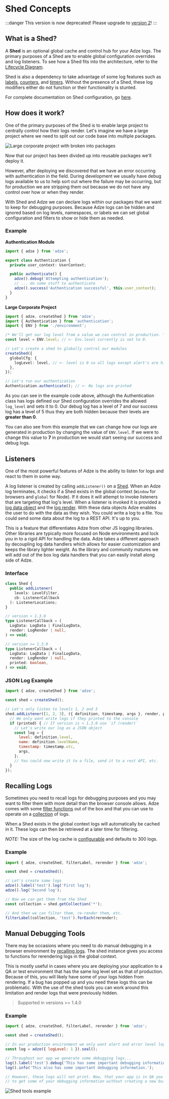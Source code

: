 # Shed Concepts

:::danger
This version is now deprecated! Please upgrade to [version 2](https://adzejs.com/)!
:::

## What is a Shed?

A **Shed** is an optional global cache and control hub for your Adze logs. The primary purposes of a Shed are to enable global configuration overrides and log listeners. To see how a Shed fits into the architecture, refer to the [Lifecycle Diagram](adze-concepts.html#lifecycle).

Shed is also a dependency to take advantage of some log features such as [labels](modifiers.md#label), [counters](modifiers.md#count), and [timers](modifiers.md#time). Without the presence of a Shed, these log modifiers either do not function or their functionality is stunted.

For complete documentation on Shed configuration, go [here](/config/#shed-configuration).

## How does it work?

One of the primary purposes of the Shed is to enable large project to centrally control how their logs render. Let's imagine we have a large project where we need to split out our code base into multiple packages.

![Large corporate project with broken into packages](./assets/large-project.svg)

Now that our project has been divided up into reusable packages we'll deploy it.

However, after deploying we discovered that we have an error occurring with authentication in the field. During development we usually have debug logs available to us to help sort out where the failure may be occurring, but for production we are stripping them out because we do not have any control over how or when they render.

With Shed and Adze we can declare logs within our packages that we want to keep for debugging purposes. Because Adze logs can be hidden and ignored based on log levels, namespaces, or labels we can set global configuration and filters to show or hide them as needed.

### Example

**Authentication Module**

```typescript
import { adze } from 'adze';

export class Authentication {
  private user_context: UserContext;

  public authenticate() {
    adze().debug('Attempting authentication');
    // ... do some stuff to authenticate
    adze().success('Authentication successful', this.user_context);
  }
}
```

**Large Corporate Project**

```typescript
import { adze, createShed } from 'adze';
import { Authentication } from 'authentication';
import { ENV } from './environment';

/* We'll get our log level from a value we can control in production. */
const level = ENV.level; // <- Env.level currently is set to 0.

// Let's create a shed to globally control our modules
createShed({
  globalCfg: {
    logLevel: level, // <- level is 0 so all logs except alert's are hidden
  },
});

// Let's run our authentication
Authentication.authenticate(); // <- No logs are printed
```

As you can see in the example code above, although the Authentication class has logs defined our Shed configuration overrides the allowed `log_level` and sets it to 0. Our debug log has a level of 7 and our success log has a level of 5 thus they are both hidden because their levels are **greater than 0**.

You can also see from this example that we can change how our logs are generated in production by changing the value of `ENV.level`. If we were to change this value to **7** in production we would start seeing our success and debug logs.

## Listeners

One of the most powerful features of Adze is the ability to listen for logs and react to them in some way.

A log listener is created by calling `addListener()` on a [Shed](#shed-concepts). When an Adze log terminates, it checks if a Shed exists in the global context (`Window` for browsers and `global` for Node). If it does it will attempt to invoke listeners that are targeting that log's level. When a listener is invoked it is provided a [log data object](data.md#log-data) and the [log render](data.md#log-render). With these data objects Adze enables the user to do with the data as they wish. You could write a log to a file. You could send some data about the log to a REST API. It's up to you.

This is a feature that differentiates Adze from other JS logging libraries. Other libraries are typically more focused on Node environments and lock you in to a rigid API for handling the data. Adze takes a different approach by decoupling log data handlers which allows for easier customization and keeps the library lighter weight. As the library and community matures we will add out of the box log data handlers that you can easily install along side of Adze.

### Interface

```typescript
class Shed {
  public addListener(
    levels: LevelFilter,
    cb: ListenerCallback
  ): ListenerLocations;
}

// version < 1.3.0
type ListenerCallback = (
  LogData: LogData | FinalLogData,
  render: LogRender | null,
) => void;

// version >= 1.3.0
type ListenerCallback = (
  LogData: LogData | FinalLogData,
  render: LogRender | null,
  printed: boolean,
) => void;
```

### JSON Log Example

```javascript
import { adze, createShed } from 'adze';

const shed = createShed();

// Let's only listen to levels 1, 2 and 3
shed.addListener([1, 2, 3], ({ definition, timestamp, args }, render, printed) => {
  // We only want write logs if they printed to the console
  if (printed) { // If version is < 1.3.0 use `if (render)`
    // Let's write our log as a JSON object
    const log = {
      level: definition.level,
      name: definition.levelName,
      timestamp: timestamp.utc,
      args,
    };
    // You could now write it to a file, send it to a rest API, etc.
  }
});
```

## Recalling Logs

Sometimes you need to recall logs for debugging purposes and you may want to filter them with more detail than the browser console allows. Adze comes with some [filter functions](filtering-and-utility-functions.md) out of the box and that you can use to operate on a [collection](data.md#collection) of logs.

When a Shed exists in the global context logs will automatically be cached in it. These logs can then be retrieved at a later time for filtering.

_NOTE:_ The size of the log cache is [configurable](/config/#shed-configuration) and defaults to 300 logs.

### Example

```javascript
import { adze, createShed, filterLabel, rerender } from 'adze';

const shed = createShed();

// Let's create some logs
adze().label('test').log('First log');
adze().log('Second log');

// Now we can get them from the Shed
const collection = shed.getCollection('*');

// And then we can filter them, re-render them, etc.
filterLabel(collection, 'test').forEach(rerender);
```

## Manual Debugging Tools

There may be occasions where you need to do manual debugging in a browser environment by [recalling logs](#recalling-logs). The shed instance gives you access to functions for rerendering logs in the global context.

This is mostly useful in cases where you are deploying your application to a QA or test environment that has the same log level set as that of production. Because of this, you will likely have some of your logs hidden from rendering. If a bug has popped up and you need these logs this can be problematic. With the use of the shed tools you can work around this limitation and render logs that were previously hidden.

> Supported in versions >= 1.4.0

### Example

```javascript
import { adze, createShed, filterLabel, rerender } from 'adze';

const shed = createShed();

// In our production environment we only want alert and error level logs to render.
const log = adze({ logLevel: 1 }).seal();

// Throughout our app we generate some debugging logs...
log().label('test').debug('This has some important debugging information.');
log().info('This also has some important debugging information.');

// However, these logs will not print. Now, that your app is in QA you discover a bug. You now need
// to get some of your debugging information without creating a new build and redeploying...
```

![Shed tools example](./examples/shed-tools-example.png)
